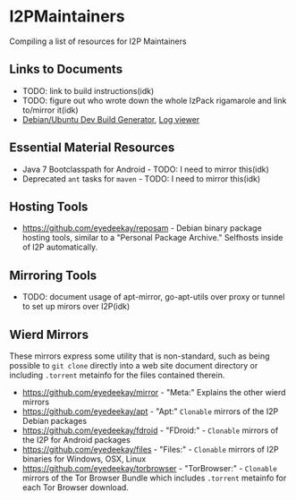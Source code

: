 # I2PMaintainers

Compiling a list of resources for I2P Maintainers

## Links to Documents

 - TODO: link to build instructions(idk)
 - TODO: figure out who wrote down the whole IzPack rigamarole and link to/mirror it(idk)
 - [Debian/Ubuntu Dev Build Generator](https://github.com/eyedeekay/debuntu-dev/), [Log viewer](https://eyedeekay.github.io/debuntu-dev/)

## Essential Material Resources

 - Java 7 Bootclasspath for Android - TODO: I need to mirror this(idk)
 - Deprecated `ant` tasks for `maven` - TODO: I need to mirror this(idk)

## Hosting Tools

 - https://github.com/eyedeekay/reposam - Debian binary package hosting tools, similar to a "Personal Package Archive." Selfhosts inside of I2P automatically.

## Mirroring Tools

 - TODO: document usage of apt-mirror, go-apt-utils over proxy or tunnel to set up mirors over I2P(idk)

## Wierd Mirrors

These mirrors express some utility that is non-standard, such as being possible to `git clone` directly into a web site document directory or including `.torrent` metainfo for the files contained therein.

 - https://github.com/eyedeekay/mirror - "Meta:" Explains the other wierd mirrors
 - https://github.com/eyedeekay/apt - "Apt:" `Clonable` mirrors of the I2P Debian packages
 - https://github.com/eyedeekay/fdroid - "FDroid:" - `Clonable` mirrors of the I2P for Android packages
 - https://github.com/eyedeekay/files - "Files:" - `Clonable` mirrors of I2P binaries for Windows, OSX, Linux
 - https://github.com/eyedeekay/torbrowser - "TorBrowser:" - `Clonable` mirrors of the Tor Browser Bundle which includes `.torrent` metainfo for each Tor Browser download.
